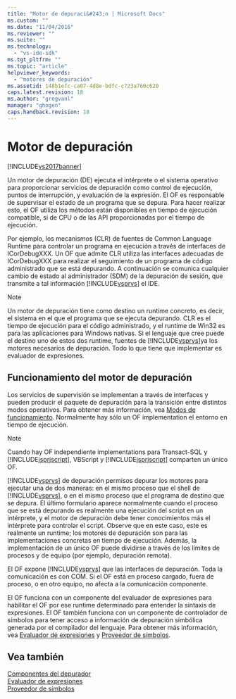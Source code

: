 ```yaml
---
title: "Motor de depuraci&#243;n | Microsoft Docs"
ms.custom: ""
ms.date: "11/04/2016"
ms.reviewer: ""
ms.suite: ""
ms.technology: 
  - "vs-ide-sdk"
ms.tgt_pltfrm: ""
ms.topic: "article"
helpviewer_keywords: 
  - "motores de depuración"
ms.assetid: 148b1efc-ca07-4d8e-bdfc-c723a760c620
caps.latest.revision: 18
ms.author: "gregvanl"
manager: "ghogen"
caps.handback.revision: 18
---
```

# Motor de depuraci&#243;n
[!INCLUDE[vs2017banner](../../code-quality/includes/vs2017banner.md)]

Un motor de depuración \(DE\) ejecuta el intérprete o el sistema operativo para proporcionar servicios de depuración como control de ejecución, puntos de interrupción, y evaluación de la expresión.  El OF es responsable de supervisar el estado de un programa que se depura.  Para hacer realizar esto, el OF utiliza los métodos están disponibles en tiempo de ejecución compatible, si de CPU o de las API proporcionadas por el tiempo de ejecución.  
  
 Por ejemplo, los mecanismos \(CLR\) de fuentes de Common Language Runtime para controlar un programa en ejecución a través de interfaces de ICorDebugXXX.  Un OF que admite CLR utiliza las interfaces adecuadas de ICorDebugXXX para realizar el seguimiento de un programa de código administrado que se está depurando.  A continuación se comunica cualquier cambio de estado al administrador \(SDM\) de la depuración de sesión, que transmite a tal información [!INCLUDE[vsprvs](../../code-quality/includes/vsprvs_md.md)] el IDE.  
  
> [!NOTE]
>  Un motor de depuración tiene como destino un runtime concreto, es decir, el sistema en el que el programa que se ejecuta depurando.  CLR es el tiempo de ejecución para el código administrado, y el runtime de Win32 es para las aplicaciones para Windows nativas.  Si el lenguaje que cree puede el destino uno de estos dos runtime, fuentes de [!INCLUDE[vsprvs](../../code-quality/includes/vsprvs_md.md)]ya los motores necesarios de depuración.  Todo lo que tiene que implementar es evaluador de expresiones.  
  
## Funcionamiento del motor de depuración  
 Los servicios de supervisión se implementan a través de interfaces y pueden producir el paquete de depuración para la transición entre distintos modos operativos.  Para obtener más información, vea [Modos de funcionamiento](../../extensibility/debugger/operational-modes.md).  Normalmente hay sólo un OF implementation el entorno en tiempo de ejecución.  
  
> [!NOTE]
>  Cuando hay OF independiente implementations para Transact\-SQL y [!INCLUDE[jsprjscript](../../debugger/debug-interface-access/includes/jsprjscript_md.md)], VBScript y [!INCLUDE[jsprjscript](../../debugger/debug-interface-access/includes/jsprjscript_md.md)] comparten un único OF.  
  
 [!INCLUDE[vsprvs](../../code-quality/includes/vsprvs_md.md)] de depuración permisos depurar los motores para ejecutar una de dos maneras: en el mismo proceso que el shell de [!INCLUDE[vsprvs](../../code-quality/includes/vsprvs_md.md)], o en el mismo proceso que el programa de destino que se depura.  El último formulario aparece normalmente cuando el proceso que se está depurando es realmente una ejecución del script en un intérprete, y el motor de depuración debe tener conocimientos más el intérprete para controlar el script.  Observe que en este caso, este es realmente un runtime; los motores de depuración son para las implementaciones concretas en tiempo de ejecución.  Además, la implementación de un único OF puede dividirse a través de los límites de procesos y de equipo \(por ejemplo, depuración remota\).  
  
 El OF expone [!INCLUDE[vsprvs](../../code-quality/includes/vsprvs_md.md)] que las interfaces de depuración.  Toda la comunicación es con COM.  Si el OF está en proceso cargado, fuera de proceso, o en otro equipo, no afecta a la comunicación componente.  
  
 El OF funciona con un componente del evaluador de expresiones para habilitar el OF por ese runtime determinado para entender la sintaxis de expresiones.  El OF también funciona con un componente de controlador de símbolos para tener acceso a información de depuración simbólica generada por el compilador del lenguaje.  Para obtener más información, vea [Evaluador de expresiones](../../extensibility/debugger/expression-evaluator.md) y [Proveedor de símbolos](../../extensibility/debugger/symbol-provider.md).  
  
## Vea también  
 [Componentes del depurador](../../extensibility/debugger/debugger-components.md)   
 [Evaluador de expresiones](../../extensibility/debugger/expression-evaluator.md)   
 [Proveedor de símbolos](../../extensibility/debugger/symbol-provider.md)